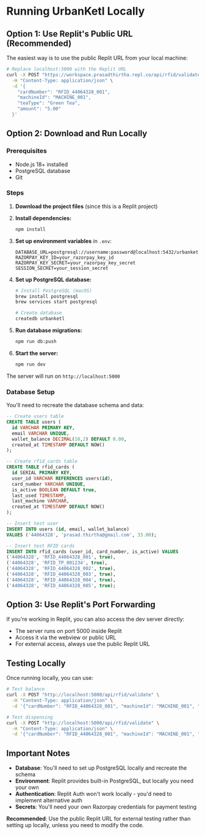 # Running UrbanKetl Locally

## Option 1: Use Replit's Public URL (Recommended)
The easiest way is to use the public Replit URL from your local machine:

```bash
# Replace localhost:5000 with the Replit URL
curl -X POST "https://workspace.prasadthirtha.repl.co/api/rfid/validate" \
  -H "Content-Type: application/json" \
  -d '{
    "cardNumber": "RFID_44064328_001",
    "machineId": "MACHINE_001",
    "teaType": "Green Tea",
    "amount": "5.00"
  }'
```

## Option 2: Download and Run Locally

### Prerequisites
- Node.js 18+ installed
- PostgreSQL database
- Git

### Steps

1. **Download the project files** (since this is a Replit project)
2. **Install dependencies:**
   ```bash
   npm install
   ```

3. **Set up environment variables** in `.env`:
   ```env
   DATABASE_URL=postgresql://username:password@localhost:5432/urbanketl
   RAZORPAY_KEY_ID=your_razorpay_key_id
   RAZORPAY_KEY_SECRET=your_razorpay_key_secret
   SESSION_SECRET=your_session_secret
   ```

4. **Set up PostgreSQL database:**
   ```bash
   # Install PostgreSQL (macOS)
   brew install postgresql
   brew services start postgresql
   
   # Create database
   createdb urbanketl
   ```

5. **Run database migrations:**
   ```bash
   npm run db:push
   ```

6. **Start the server:**
   ```bash
   npm run dev
   ```

The server will run on `http://localhost:5000`

### Database Setup
You'll need to recreate the database schema and data:

```sql
-- Create users table
CREATE TABLE users (
  id VARCHAR PRIMARY KEY,
  email VARCHAR UNIQUE,
  wallet_balance DECIMAL(10,2) DEFAULT 0.00,
  created_at TIMESTAMP DEFAULT NOW()
);

-- Create rfid_cards table  
CREATE TABLE rfid_cards (
  id SERIAL PRIMARY KEY,
  user_id VARCHAR REFERENCES users(id),
  card_number VARCHAR UNIQUE,
  is_active BOOLEAN DEFAULT true,
  last_used TIMESTAMP,
  last_machine VARCHAR,
  created_at TIMESTAMP DEFAULT NOW()
);

-- Insert test user
INSERT INTO users (id, email, wallet_balance) 
VALUES ('44064328', 'prasad.thirtha@gmail.com', 33.00);

-- Insert test RFID cards
INSERT INTO rfid_cards (user_id, card_number, is_active) VALUES 
('44064328', 'RFID_44064328_001', true),
('44064328', 'RFID_TP_001234', true),
('44064328', 'RFID_44064328_002', true),
('44064328', 'RFID_44064328_003', true),
('44064328', 'RFID_44064328_004', true),
('44064328', 'RFID_44064328_005', true);
```

## Option 3: Use Replit's Port Forwarding

If you're working in Replit, you can also access the dev server directly:
- The server runs on port 5000 inside Replit
- Access it via the webview or public URL
- For external access, always use the public Replit URL

## Testing Locally

Once running locally, you can use:

```bash
# Test balance
curl -X POST "http://localhost:5000/api/rfid/validate" \
  -H "Content-Type: application/json" \
  -d '{"cardNumber": "RFID_44064328_001", "machineId": "MACHINE_001", "teaType": "Green Tea", "amount": "0.01"}'

# Test dispensing
curl -X POST "http://localhost:5000/api/rfid/validate" \
  -H "Content-Type: application/json" \
  -d '{"cardNumber": "RFID_44064328_001", "machineId": "MACHINE_001", "teaType": "Green Tea", "amount": "5.00"}'
```

## Important Notes

- **Database**: You'll need to set up PostgreSQL locally and recreate the schema
- **Environment**: Replit provides built-in PostgreSQL, but locally you need your own
- **Authentication**: Replit Auth won't work locally - you'd need to implement alternative auth
- **Secrets**: You'll need your own Razorpay credentials for payment testing

**Recommended**: Use the public Replit URL for external testing rather than setting up locally, unless you need to modify the code.